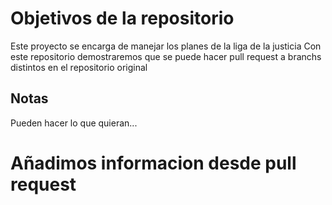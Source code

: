 # Objetivos de la repositorio

Este proyecto se encarga de manejar los planes de la liga de la justicia
Con este repositorio demostraremos que se puede hacer pull request a branchs distintos en el repositorio original

## Notas
Pueden hacer lo que quieran...

# Añadimos informacion desde pull request
